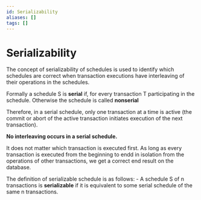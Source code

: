 ```yaml
---
id: Serializability
aliases: []
tags: []
---
```


# Serializability

The concept of serializability of schedules is used to identify which schedules are correct when transaction executions have interleaving of their operations in the schedules.

Formally a schedule S is **serial** if, for every transaction T participating in the schedule. Otherwise the schedule is called **nonserial**

Therefore, in a serial schedule, only one transaction at a time is active (the commit or abort of the active transaction initiates execution of the next transaction).

**No interleaving occurs in a serial schedule.**

It does not matter which transaction is executed first. As long as every transaction is executed from the beginning to endd in isolation from the operations of other transactions, we get a correct end result on the database.

The definition of serializable schedule is as follows:
    - A schedule S of n transactions is **serializable** if it is equivalent to some serial schedule of the same n transactions.

